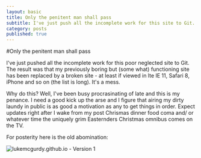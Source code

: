 ```yaml
---
layout: basic
title: Only the penitent man shall pass
subtitle: I've just push all the incomplete work for this site to Git. The result was that my previously boring but (some what) functioning site has been replaced by a broken site...
category: posts
published: true
---
```


#Only the penitent man shall pass

I've just pushed all the incomplete work for this poor neglected site to Git. The result was that my previously boring but (some what) functioning site has been replaced by a broken site - at least if viewed in lte IE 11, Safari 8, iPhone and so on (the list is long). It's a mess.

Why do this? Well, I've been busy procrasinating of late and this is my penance. I need a good kick up the arse and I figure that airing my dirty laundy in public is as good a motivation as any to get things in order. Expect updates right after I wake from my post Chrismas dinner food coma and/ or whatever time the uniquely grim Easternders Christmas omnibus comes on the TV.

For posterity here is the old abomination:

![lukemcgurdy.github.io - Version 1](http://lukemcgurdy.github.io/assets/images/site-versions/site-v1.0.jpg)

